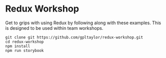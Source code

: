 # Redux Workshop
Get to grips with using Redux by following along with these examples. 
This is designed to be used within team workshops.

```
git clone git https://github.com/gpltaylor/redux-workshop.git
cd redux-workshop
npm install
npm run storybook
```